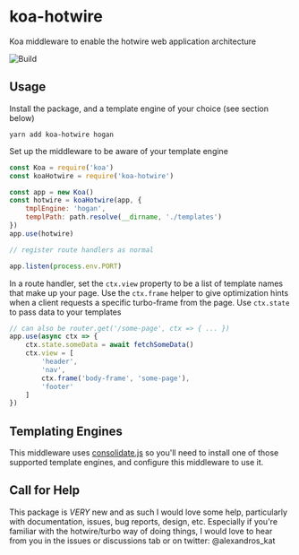 # koa-hotwire
Koa middleware to enable the hotwire web application architecture

![Build](https://github.com/akatechis/koa-hotwire/actions/workflows/ci.yml/badge.svg)

## Usage

Install the package, and a template engine of your choice (see section below)

```shell
yarn add koa-hotwire hogan
```

Set up the middleware to be aware of your template engine

```js
const Koa = require('koa')
const koaHotwire = require('koa-hotwire')

const app = new Koa()
const hotwire = koaHotwire(app, {
    tmplEngine: 'hogan',
    templPath: path.resolve(__dirname, './templates')
})
app.use(hotwire)

// register route handlers as normal

app.listen(process.env.PORT)
```

In a route handler, set the `ctx.view` property to be a list of template names
that make up your page. Use the `ctx.frame` helper to give optimization hints
when a client requests a specific turbo-frame from the page. Use `ctx.state` to
pass data to your templates

```js
// can also be router.get('/some-page', ctx => { ... })
app.use(async ctx => {
    ctx.state.someData = await fetchSomeData()
    ctx.view = [
        'header',
        'nav',
        ctx.frame('body-frame', 'some-page'),
        'footer'
    ]
})
```

## Templating Engines
This middleware uses [consolidate.js](https://www.npmjs.com/package/consolidate)
so you'll need to install one of those supported template engines, and
configure this middleware to use it.

## Call for Help
This package is *VERY* new and as such I would love some help, particularly
with documentation, issues, bug reports, design, etc. Especially if you're
familiar with the hotwire/turbo way of doing things, I would love to hear from
you in the issues or discussions tab or on twitter: @alexandros_kat
